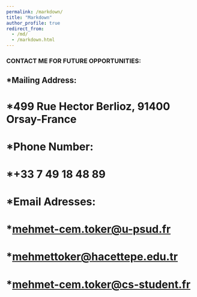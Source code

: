 ```yaml
---
permalink: /markdown/
title: "Markdown"
author_profile: true
redirect_from: 
  - /md/
  - /markdown.html
---
```


### CONTACT ME FOR FUTURE OPPORTUNITIES:

## *Mailing Address: 
 # *499 Rue Hector Berlioz, 91400 Orsay-France

 # *Phone Number: 
 # *+33 7 49 18 48 89

 # *Email Adresses: 
 # *mehmet-cem.toker@u-psud.fr 
 # *mehmettoker@hacettepe.edu.tr 
 # *mehmet-cem.toker@cs-student.fr
